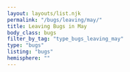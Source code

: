 ```yaml
---
layout: layouts/list.njk
permalink: "/bugs/leaving/may/"
title: Leaving Bugs in May
body_class: bugs
filter_by_tag: "type_bugs_leaving_may"
type: "bugs"
listing: "bugs"
hemisphere: ""
---
```

